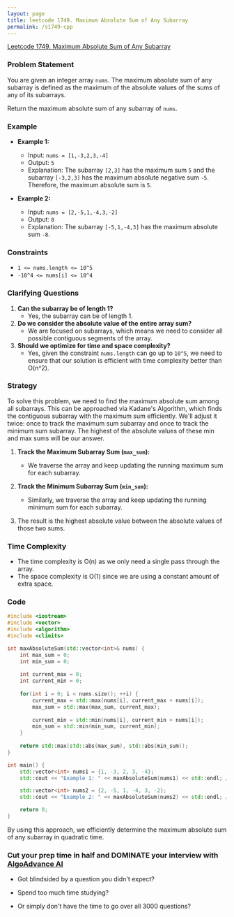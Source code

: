 ```yaml
---
layout: page
title: leetcode 1749. Maximum Absolute Sum of Any Subarray
permalink: /s1749-cpp
---
```

[Leetcode 1749. Maximum Absolute Sum of Any Subarray](https://algoadvance.github.io/algoadvance/l1749)
### Problem Statement

You are given an integer array `nums`. The maximum absolute sum of any subarray is defined as the maximum of the absolute values of the sums of any of its subarrays.

Return the maximum absolute sum of any subarray of `nums`.

### Example
- **Example 1:**
  - Input: `nums = [1,-3,2,3,-4]`
  - Output: `5`
  - Explanation: The subarray `[2,3]` has the maximum sum `5` and the subarray `[-3,2,3]` has the maximum absolute negative sum `-5`. Therefore, the maximum absolute sum is `5`.

- **Example 2:**
  - Input: `nums = [2,-5,1,-4,3,-2]`
  - Output: `8`
  - Explanation: The subarray `[-5,1,-4,3]` has the maximum absolute sum `-8`. 

### Constraints
- `1 <= nums.length <= 10^5`
- `-10^4 <= nums[i] <= 10^4`

### Clarifying Questions
1. **Can the subarray be of length 1?**
   - Yes, the subarray can be of length 1.
2. **Do we consider the absolute value of the entire array sum?**
   - We are focused on subarrays, which means we need to consider all possible contiguous segments of the array.
3. **Should we optimize for time and space complexity?**
   - Yes, given the constraint `nums.length` can go up to `10^5`, we need to ensure that our solution is efficient with time complexity better than O(n^2). 

### Strategy

To solve this problem, we need to find the maximum absolute sum among all subarrays. This can be approached via Kadane's Algorithm, which finds the contiguous subarray with the maximum sum efficiently. We'll adjust it twice: once to track the maximum sum subarray and once to track the minimum sum subarray. The highest of the absolute values of these min and max sums will be our answer.

1. **Track the Maximum Subarray Sum (`max_sum`):**
   - We traverse the array and keep updating the running maximum sum for each subarray. 
   
2. **Track the Minimum Subarray Sum (`min_sum`):**
   - Similarly, we traverse the array and keep updating the running minimum sum for each subarray. 
   
3. The result is the highest absolute value between the absolute values of those two sums.

### Time Complexity

- The time complexity is O(n) as we only need a single pass through the array.
- The space complexity is O(1) since we are using a constant amount of extra space.

### Code

```cpp
#include <iostream>
#include <vector>
#include <algorithm>
#include <climits>

int maxAbsoluteSum(std::vector<int>& nums) {
    int max_sum = 0;
    int min_sum = 0;
    
    int current_max = 0;
    int current_min = 0;
    
    for(int i = 0; i < nums.size(); ++i) {
        current_max = std::max(nums[i], current_max + nums[i]);
        max_sum = std::max(max_sum, current_max);
        
        current_min = std::min(nums[i], current_min + nums[i]);
        min_sum = std::min(min_sum, current_min);
    }
    
    return std::max(std::abs(max_sum), std::abs(min_sum));
}

int main() {
    std::vector<int> nums1 = {1, -3, 2, 3, -4};
    std::cout << "Example 1: " << maxAbsoluteSum(nums1) << std::endl; // Output: 5

    std::vector<int> nums2 = {2, -5, 1, -4, 3, -2};
    std::cout << "Example 2: " << maxAbsoluteSum(nums2) << std::endl; // Output: 8

    return 0;
}
```

By using this approach, we efficiently determine the maximum absolute sum of any subarray in quadratic time.


### Cut your prep time in half and DOMINATE your interview with [AlgoAdvance AI](https://algoAdvance.com)

- Got blindsided by a question you didn't expect?

- Spend too much time studying?

- Or simply don't have the time to go over all 3000 questions?

